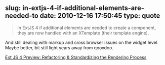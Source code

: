 slug: in-extjs-4-if-additional-elements-are-needed-to
date: 2010-12-16 17:50:45
type: quote
---

> In ExtJS 4 if additional elements are needed to create a component, they are now handled with an XTemplate (their template engine).

And still dealing with markup and cross browser issues on the widget level. Maybe better, bit still light years away from qooxdoo.

 [Ext JS 4 Preview: Refactoring & Standardizing the Rendering Process](http://www.sencha.com/blog/2010/12/13/ext-js-4-preview-refactoring-standardizing-the-rendering-process/)
